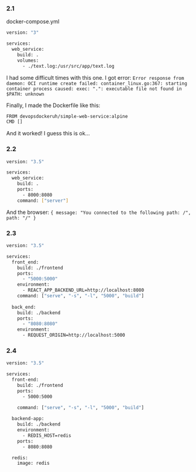 ### 2.1

docker-compose.yml

```sh
version: "3"

services:
  web_service:
    build: .
    volumes: 
      - ./text.log:/usr/src/app/text.log 
```

I had some difficult times with this one. I got error:
``Error response from daemon: OCI runtime create failed: container_linux.go:367: starting container process caused: exec: ".": executable file not found in $PATH: unknown``

Finally, I made the Dockerfile like this:
```sh
FROM devopsdockeruh/simple-web-service:alpine
CMD []
```
And it worked! I guess this is ok...

### 2.2

```sh
version: "3.5"

services:
  web_service:
    build: .
    ports:
      - 8000:8080
    command: ["server"] 
```

And the browser:
``{
message: "You connected to the following path: /",
path: "/"
}``

### 2.3

```sh
version: "3.5"

services:
  front_end:
    build: ./frontend
    ports:
      - "5000:5000"
    environment: 
      - REACT_APP_BACKEND_URL=http://localhost:8080
    command: ["serve", "-s", "-l", "5000", "build"]
    
  back_end:
    build: ./backend
    ports: 
      - "8080:8080"
    environment: 
      - REQUEST_ORIGIN=http://localhost:5000
 ```

### 2.4

```sh
version: "3.5"

services:
  front-end:
    build: ./frontend
    ports:
      - 5000:5000

    command: ["serve", "-s", "-l", "5000", "build"]
    
  backend-app:
    build: ./backend
    environment: 
      - REDIS_HOST=redis
    ports:
      - 8080:8080

  redis:
    image: redis
    
```

